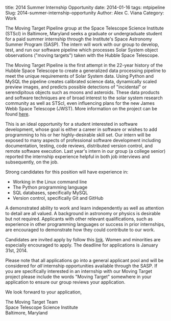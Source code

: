 title: 2014 Summer Internship Opportunity
date: 2014-01-16
tags: mtpipeline
Slug: 2014-summer-internship-opportunity
Author: Alex C. Viana
Category: Work

The Moving Target Pipeline group at the Space Telescope Science Institute (STScI) in Baltimore, Maryland seeks a graduate or undergraduate student for a paid summer internship through the Institute's Space Astronomy Summer Program (SASP). The intern will work with our group to develop, test, and run our software pipeline which processes Solar System object observations ("moving targets") taken with the Hubble Space Telescope.

The Moving Target Pipeline is the first attempt in the 22-year history of the Hubble Space Telescope to create a generalized data processing pipeline to meet the unique requirements of Solar System data. Using Python and MySQL the pipeline creates calibrated science data, dynamically scaled preview images, and predicts possible detections of "incidental" or serendipitous objects such as moons and asteroids. These data products and software techniques are of broad interest to the solar system research community as well as STScI, even influencing plans for the new James Webb Space Telescope (JWST). More information on the project can be found [here](http://acviana.github.io/posts/2013/mtpipeline-ddrf/).

This is an ideal opportunity for a student interested in software development, whose goal is either a career in software or wishes to add programming to his or her highly-desirable skill set. Our intern will be exposed to many aspects of professional software development including documentation, testing, code reviews, distributed version control, and remote software execution. Last year's intern in our group (a college senior) reported the internship experience helpful in both job interviews and subsequently, on the job.

Strong candidates for this position will have experience in:

 * Working in the Linux command line  
 * The Python programming language  
 * SQL databases, specifically MySQL  
 * Version control, specifically Git and GitHub  

A demonstrated ability to work and learn independently as well as attention to detail are all valued. A background in astronomy or physics is desirable but not required. Applicants with other relevant qualifications, such as experience in other programming languages or success in prior internships, are encouraged to demonstrate how they could contribute to our work.

Candidates are invited apply by follow this [link](http://www.stsci.edu/institute/smo/students/applications). Women and minorities are especially encouraged to apply. The deadline for applications is January 31st, 2014.

Please note that all applications go into a general applicant pool and will be considered for _all_  internship opportunities available through the SASP. If you are specifically interested in an internship with our Moving Target project please include the words "Moving Target" somewhere in your application to ensure our group reviews your application.

We look forward to your application,

The Moving Target Team  
Space Telescope Science Institute  
Baltimore, Maryland   